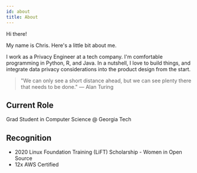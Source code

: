 ```yaml
---
id: about
title: About
---
```


Hi there!

My name is Chris. Here's a little bit about me.

I work as a Privacy Engineer at a tech company. I'm comfortable programming in Python, R, and Java. In a nutshell, I love to build things, and integrate data privacy considerations into the product design from the start. 

> "We can only see a short distance ahead, but we can see plenty there that needs to be done." ― Alan Turing

## Current Role

Grad Student in Computer Science @ Georgia Tech

## Recognition

- 2020 Linux Foundation Training (LiFT) Scholarship - Women in Open Source
- 12x AWS Certified
